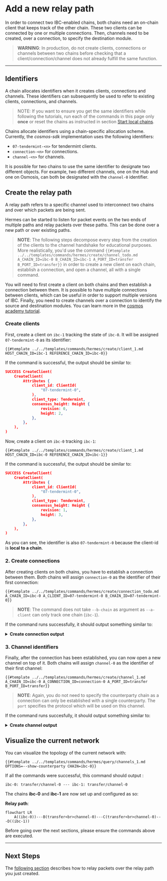 # Add a new relay path

In order to connect two IBC-enabled chains, both chains need an on-chain client that keeps track of the other chain. These two clients can be connected by one or multiple connections. Then, channels need to be created, over a connection, to specify the destination module.

> __WARNING__: In production, do not create clients, connections or channels between two chains before checking that a client/connection/channel does not already fulfill the same function.

---

## Identifiers

A chain allocates identifiers when it creates clients, connections and channels. These identifiers can subsequently be used to refer to existing clients, connections, and channels.

> NOTE: If you want to ensure you get the same identifiers while following the tutorials, run each of the commands in this page only __once__ or reset the chains as instructed in section [Start local chains](./start-local-chains.md#reset-your-configuration-and-start-the-chains). 

Chains allocate identifiers using a chain-specific allocation scheme. Currently, the *cosmos-sdk* implementation uses the following identifiers:

- `07-tendermint-<n>` for tendermint clients.
- `connection-<n>` for connections.
- `channel-<n>` for channels.

It is possible for two chains to use the same identifier to designate two different objects. For example, two different channels, one on the Hub and one on Osmosis, can both be designated with the `channel-0` identifier. 


## Create the relay path

A relay path refers to a specific channel used to interconnect two chains and over which packets are being sent.

Hermes can be started to listen for packet events on the two ends of multiple paths and relay packets over these paths.
This can be done over a new path or over existing paths.

>__NOTE__: The following steps decompose every step from the creation of the clients to the channel handshake for educational purposes. 
> More realistically, you'd use the command `{{#template ../../templates/commands/hermes/create/channel_todo.md A_CHAIN_ID=ibc-0 B_CHAIN_ID=ibc-1 A_PORT_ID=transfer B_PORT_ID=transfer}}` in order to create a new client on each chain, establish a connection, and open a channel, all with a single command.

You will need to first create a client on both chains and then establish a connection between them. It is possible to have multiple connections between clients, which can be useful in order to support multiple versions of IBC. Finally, you need to create channels over a connection to identify the source and destination modules. You can learn more in the [cosmos academy tutorial](https://tutorials.cosmos.network/academy/4-ibc/what-is-ibc.html).  

### Create clients

First, create a client on `ibc-1` tracking the state of `ibc-0`. It will be assigned `07-tendermint-0` as its identifier:

```shell
{{#template ../../templates/commands/hermes/create/client_1.md HOST_CHAIN_ID=ibc-1 REFERENCE_CHAIN_ID=ibc-0}}
```

If the command is successful, the output should be similar to:
```json
SUCCESS CreateClient(
    CreateClient(
        Attributes {
            client_id: ClientId(
                "07-tendermint-0",
            ),
            client_type: Tendermint,
            consensus_height: Height {
                revision: 0,
                height: 2,
            },
        },
    ),
)
```

Now, create a client on `ibc-0` tracking `ibc-1`:

```shell
{{#template ../../templates/commands/hermes/create/client_1.md HOST_CHAIN_ID=ibc-0 REFERENCE_CHAIN_ID=ibc-1}}
```
If the command is successful, the output should be similar to:
```json
SUCCESS CreateClient(
    CreateClient(
        Attributes {
            client_id: ClientId(
                "07-tendermint-0",
            ),
            client_type: Tendermint,
            consensus_height: Height {
                revision: 1,
                height: 3,
            },
        },
    ),
)
```
As you can see, the identifier is also `07-tendermint-0` because the client-id is **local to a chain**. 


### 2. Create connections


After creating clients on both chains, you have to establish a connection between them. Both chains will assign `connection-0` as the identifier of their first connection:

```shell
{{#template ../../templates/commands/hermes/create/connection_todo.md A_CHAIN_ID=ibc-0 A_CLIENT_ID=07-tendermint-0 B_CHAIN_ID=07-tendermint-0}}
```
>__NOTE__: The command does not take `--b-chain` as argument as `--a-client` can only track one chain (`ibc-1`). 

If the command runs successfully, it should output something similar to:

<details><summary style="font-weight:bold">Create connection output</summary>

```
2022-08-29T11:16:39.833467Z  INFO ThreadId(01) using default configuration from '$HOME/.hermes/config.toml'
2022-08-29T11:16:39.838071Z  INFO ThreadId(01) Creating a new connection with pre-existing clients 07-tendermint-0 and 07-tendermint-0
2022-08-29T11:16:39.843103Z  INFO ThreadId(15) wait_for_block_commits: waiting for commit of tx hashes(s) F87AE29F8BA86EA9F6533C0CE8A34101C90948B824446E0B4889C4F953A9E094 id=ibc-0
2022-08-29T11:16:41.047867Z  INFO ThreadId(01) 🥂 ibc-0 => IbcEventWithHeight {
    event: OpenInitConnection(
        OpenInit(
            Attributes {
                connection_id: Some(
                    ConnectionId(
                        "connection-0",
                    ),
                ),
                client_id: ClientId(
                    "07-tendermint-0",
                ),
                counterparty_connection_id: None,
                counterparty_client_id: ClientId(
                    "07-tendermint-0",
                ),
            },
        ),
    ),
    height: Height {
        revision: 0,
        height: 29,
    },
}

2022-08-29T11:16:44.061620Z  INFO ThreadId(15) wait_for_block_commits: waiting for commit of tx hashes(s) AEEAE5846991C6748248ECD81A5B8D83E7E0388322202900788C72518649EF7B id=ibc-0
2022-08-29T11:16:51.249114Z  INFO ThreadId(41) wait_for_block_commits: waiting for commit of tx hashes(s) BFED59B2EBE5D75A19C1CBB1FB931FF6FC81EF02F872CEB3D37AA40DDA5101B4 id=ibc-1
2022-08-29T11:16:52.452619Z  INFO ThreadId(01) 🥂 ibc-1 => IbcEventWithHeight {
    event: OpenTryConnection(
        OpenTry(
            Attributes {
                connection_id: Some(
                    ConnectionId(
                        "connection-0",
                    ),
                ),
                client_id: ClientId(
                    "07-tendermint-0",
                ),
                counterparty_connection_id: Some(
                    ConnectionId(
                        "connection-0",
                    ),
                ),
                counterparty_client_id: ClientId(
                    "07-tendermint-0",
                ),
            },
        ),
    ),
    height: Height {
        revision: 1,
        height: 31,
    },
}

2022-08-29T11:16:55.459367Z  WARN ThreadId(01) [ibc-0 -> ibc-1:07-tendermint-0] resolving trusted height from the full list of consensus state heights for target height 0-31; this may take a while
2022-08-29T11:16:55.469498Z  INFO ThreadId(41) wait_for_block_commits: waiting for commit of tx hashes(s) D232FCF03549B692604A06AFC1D82494FB1D466E61880E9A8653FEFC2F41BA69 id=ibc-1
2022-08-29T11:17:02.248045Z  INFO ThreadId(15) wait_for_block_commits: waiting for commit of tx hashes(s) 0ABC352714048C0873537CCEBE31393E1CB09F810B5AAE495833436A8F9447C0 id=ibc-0
2022-08-29T11:17:06.159408Z  INFO ThreadId(01) 🥂 ibc-0 => IbcEventWithHeight {
    event: OpenAckConnection(
        OpenAck(
            Attributes {
                connection_id: Some(
                    ConnectionId(
                        "connection-0",
                    ),
                ),
                client_id: ClientId(
                    "07-tendermint-0",
                ),
                counterparty_connection_id: Some(
                    ConnectionId(
                        "connection-0",
                    ),
                ),
                counterparty_client_id: ClientId(
                    "07-tendermint-0",
                ),
            },
        ),
    ),
    height: Height {
        revision: 0,
        height: 34,
    },
}

2022-08-29T11:17:11.202362Z  INFO ThreadId(41) wait_for_block_commits: waiting for commit of tx hashes(s) F5A344056C7F8775620581756985C2C5DB43F396A18956C017E56EFB4A8FF616 id=ibc-1
2022-08-29T11:17:12.407373Z  INFO ThreadId(01) 🥂 ibc-1 => IbcEventWithHeight {
    event: OpenConfirmConnection(
        OpenConfirm(
            Attributes {
                connection_id: Some(
                    ConnectionId(
                        "connection-0",
                    ),
                ),
                client_id: ClientId(
                    "07-tendermint-0",
                ),
                counterparty_connection_id: Some(
                    ConnectionId(
                        "connection-0",
                    ),
                ),
                counterparty_client_id: ClientId(
                    "07-tendermint-0",
                ),
            },
        ),
    ),
    height: Height {
        revision: 1,
        height: 35,
    },
}

2022-08-29T11:17:15.409868Z  INFO ThreadId(01) connection handshake already finished for Connection {
    delay_period: 0ns,
    a_side: ConnectionSide {
        chain: BaseChainHandle {
            chain_id: ChainId {
                id: "ibc-0",
                version: 0,
            },
            runtime_sender: Sender { .. },
        },
        client_id: ClientId(
            "07-tendermint-0",
        ),
        connection_id: Some(
            ConnectionId(
                "connection-0",
            ),
        ),
    },
    b_side: ConnectionSide {
        chain: BaseChainHandle {
            chain_id: ChainId {
                id: "ibc-1",
                version: 1,
            },
            runtime_sender: Sender { .. },
        },
        client_id: ClientId(
            "07-tendermint-0",
        ),
        connection_id: Some(
            ConnectionId(
                "connection-0",
            ),
        ),
    },
}

SUCCESS Connection {
    delay_period: 0ns,
    a_side: ConnectionSide {
        chain: BaseChainHandle {
            chain_id: ChainId {
                id: "ibc-0",
                version: 0,
            },
            runtime_sender: Sender { .. },
        },
        client_id: ClientId(
            "07-tendermint-0",
        ),
        connection_id: Some(
            ConnectionId(
                "connection-0",
            ),
        ),
    },
    b_side: ConnectionSide {
        chain: BaseChainHandle {
            chain_id: ChainId {
                id: "ibc-1",
                version: 1,
            },
            runtime_sender: Sender { .. },
        },
        client_id: ClientId(
            "07-tendermint-0",
        ),
        connection_id: Some(
            ConnectionId(
                "connection-0",
            ),
        ),
    },
}
```
</details>

### 3. Channel identifiers


Finally, after the connection has been established, you can now open a new channel on top of it. Both chains will assign `channel-0` as the identifier of their first channel:

```shell
{{#template ../../templates/commands/hermes/create/channel_1.md A_CHAIN_ID=ibc-0 A_CONNECTION_ID=connection-0 A_PORT_ID=transfer B_PORT_ID=transfer}}
```
>__NOTE__: Again, you do not need to specify the counterparty chain as a connection can only be established with a single counterparty. The `port` specifies the protocol which will be used on this channel. 

If the command runs succesfully, it should output something similar to:

<details><summary style="font-weight:bold">Create channel output</summary>

```
2022-08-29T11:26:28.027659Z  INFO ThreadId(01) using default configuration from '$HOME/.hermes/config.toml'
2022-08-29T11:26:28.040558Z  INFO ThreadId(15) wait_for_block_commits: waiting for commit of tx hashes(s) A7B19D0BB98DD6724B7E41A2CAD8381989D38C8D9E8C141D111DBF9DB5C20DC1 id=ibc-0
2022-08-29T11:26:33.455062Z  INFO ThreadId(01) 🎊  ibc-0 => IbcEventWithHeight {
    event: OpenInitChannel(
        OpenInit {
            port_id: PortId(
                "transfer",
            ),
            channel_id: Some(
                ChannelId(
                    "channel-0",
                ),
            ),
            connection_id: ConnectionId(
                "connection-0",
            ),
            counterparty_port_id: PortId(
                "transfer",
            ),
            counterparty_channel_id: None,
        },
    ),
    height: Height {
        revision: 0,
        height: 147,
    },
}

2022-08-29T11:26:38.199410Z  INFO ThreadId(41) wait_for_block_commits: waiting for commit of tx hashes(s) 31CBCFAA6806315A5A6D96C71AEBFDFD71757F823914037B51893F123332282D id=ibc-1
2022-08-29T11:26:39.704788Z  INFO ThreadId(01) 🎊  ibc-1 => IbcEventWithHeight {
    event: OpenTryChannel(
        OpenTry {
            port_id: PortId(
                "transfer",
            ),
            channel_id: Some(
                ChannelId(
                    "channel-0",
                ),
            ),
            connection_id: ConnectionId(
                "connection-0",
            ),
            counterparty_port_id: PortId(
                "transfer",
            ),
            counterparty_channel_id: Some(
                ChannelId(
                    "channel-0",
                ),
            ),
        },
    ),
    height: Height {
        revision: 1,
        height: 148,
    },
}

2022-08-29T11:26:44.242127Z  INFO ThreadId(15) wait_for_block_commits: waiting for commit of tx hashes(s) 0B6EAF8ABCC7E807EDBD65E73EEE32CEE736BE787D2791C49D1436F2BA810F37 id=ibc-0
2022-08-29T11:26:48.455749Z  INFO ThreadId(01) 🎊  ibc-0 => IbcEventWithHeight {
    event: OpenAckChannel(
        OpenAck {
            port_id: PortId(
                "transfer",
            ),
            channel_id: Some(
                ChannelId(
                    "channel-0",
                ),
            ),
            counterparty_channel_id: Some(
                ChannelId(
                    "channel-0",
                ),
            ),
            connection_id: ConnectionId(
                "connection-0",
            ),
            counterparty_port_id: PortId(
                "transfer",
            ),
        },
    ),
    height: Height {
        revision: 0,
        height: 150,
    },
}

2022-08-29T11:26:53.297494Z  INFO ThreadId(41) wait_for_block_commits: waiting for commit of tx hashes(s) 005B0105B4E1541F3ABF56CF5AB340EDA4DE0A81939CF379F1FEA272160C47EE id=ibc-1
2022-08-29T11:26:54.501966Z  INFO ThreadId(01) 🎊  ibc-1 => IbcEventWithHeight {
    event: OpenConfirmChannel(
        OpenConfirm {
            port_id: PortId(
                "transfer",
            ),
            channel_id: Some(
                ChannelId(
                    "channel-0",
                ),
            ),
            connection_id: ConnectionId(
                "connection-0",
            ),
            counterparty_port_id: PortId(
                "transfer",
            ),
            counterparty_channel_id: Some(
                ChannelId(
                    "channel-0",
                ),
            ),
        },
    ),
    height: Height {
        revision: 1,
        height: 151,
    },
}

2022-08-29T11:26:57.503582Z  INFO ThreadId(01) channel handshake already finished for Channel {
    ordering: Unordered,
    a_side: ChannelSide {
        chain: BaseChainHandle {
            chain_id: ChainId {
                id: "ibc-0",
                version: 0,
            },
            runtime_sender: Sender { .. },
        },
        client_id: ClientId(
            "07-tendermint-0",
        ),
        connection_id: ConnectionId(
            "connection-0",
        ),
        port_id: PortId(
            "transfer",
        ),
        channel_id: Some(
            ChannelId(
                "channel-0",
            ),
        ),
        version: None,
    },
    b_side: ChannelSide {
        chain: BaseChainHandle {
            chain_id: ChainId {
                id: "ibc-1",
                version: 1,
            },
            runtime_sender: Sender { .. },
        },
        client_id: ClientId(
            "07-tendermint-0",
        ),
        connection_id: ConnectionId(
            "connection-0",
        ),
        port_id: PortId(
            "transfer",
        ),
        channel_id: Some(
            ChannelId(
                "channel-0",
            ),
        ),
        version: None,
    },
    connection_delay: 0ns,
}

SUCCESS Channel {
    ordering: Unordered,
    a_side: ChannelSide {
        chain: BaseChainHandle {
            chain_id: ChainId {
                id: "ibc-0",
                version: 0,
            },
            runtime_sender: Sender { .. },
        },
        client_id: ClientId(
            "07-tendermint-0",
        ),
        connection_id: ConnectionId(
            "connection-0",
        ),
        port_id: PortId(
            "transfer",
        ),
        channel_id: Some(
            ChannelId(
                "channel-0",
            ),
        ),
        version: None,
    },
    b_side: ChannelSide {
        chain: BaseChainHandle {
            chain_id: ChainId {
                id: "ibc-1",
                version: 1,
            },
            runtime_sender: Sender { .. },
        },
        client_id: ClientId(
            "07-tendermint-0",
        ),
        connection_id: ConnectionId(
            "connection-0",
        ),
        port_id: PortId(
            "transfer",
        ),
        channel_id: Some(
            ChannelId(
                "channel-0",
            ),
        ),
        version: None,
    },
    connection_delay: 0ns,
}
```
</details>

## Visualize the current network

You can visualize the topology of the current network with: 

```shell
{{#template ../../templates/commands/hermes/query/channels_1.md OPTIONS=--show-counterparty CHAIN=ibc-0}}
```

If all the commands were successful, this command should output : 

```
ibc-0: transfer/channel-0 --- ibc-1: transfer/channel-0
```

The chains __ibc-0__ and __ibc-1__ are now set up and configured as so:

__Relay path__: 
```mermaid
flowchart LR
    A((ibc-0))---B(transfer<br>channel-0)---C(transfer<br>channel-0)---D((ibc-1))
```

Before going over the next sections, please ensure the commands above are executed.

---

## Next Steps

The [following section](./start-relaying.md) describes how to relay packets over the relay path you just created.

